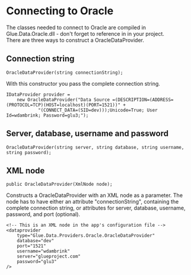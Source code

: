 # Connecting to Oracle #

The classes needed to connect to Oracle are compiled in Glue.Data.Oracle.dll - don't forget to reference in in your project. <br />
There are three ways to construct a OracleDataProvider.

## Connection string ##
`OracleDataProvider(string connectionString);`

With this constructor you pass the complete connection string.
```
IDataProvider provider = 
    new OracleDataProvider("Data Source =(DESCRIPTION=(ADDRESS=(PROTOCOL=TCP)(HOST=localhost)(PORT=1521))" + 
            "(CONNECT_DATA=(SID=dev)));Unicode=True; User Id=wdambrink; Password=glu3;");

```

## Server, database, username and password ##
`OracleDataProvider(string server, string database, string username, string password);`

## XML node ##
`public OracleDataProvider(XmlNode node);`

Constructs a OracleDataProvider with an XML node as a parameter. The node has to have either an attribute "connectionString", containing the complete connection string, or attributes for server, database, username, password, and port (optional).

```
<!-- This is an XML node in the app's configuration file -->
<dataprovider
    type="Glue.Data.Providers.Oracle.OracleDataProvider"
    database="dev"
    port="1521" 
    username="wdambrink"
    server="glueproject.com"
    password="glu3"
/>
```
